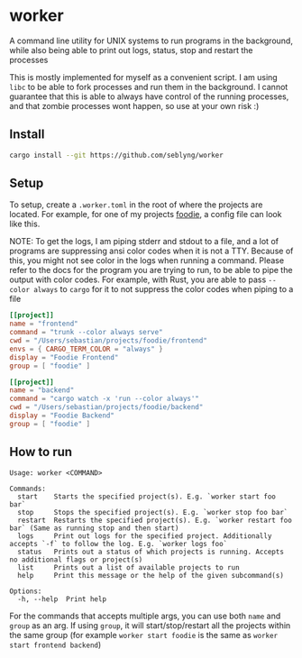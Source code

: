# worker

A command line utility for UNIX systems to run programs in the background,
while also being able to print out logs, status, stop and restart the
processes

This is mostly implemented for myself as a convenient script. I am using `libc`
to be able to fork processes and run them in the background. I cannot guarantee
that this is able to always have control of the running processes, and that
zombie processes wont happen, so use at your own risk :)

## Install

```sh
cargo install --git https://github.com/seblyng/worker
```

## Setup

To setup, create a `.worker.toml` in the root of where the projects are
located. For example, for one of my projects
[foodie](`https://github.com/seblyng/foodie`), a config file can look like this.

NOTE: To get the logs, I am piping stderr and stdout to a file, and a lot of
programs are suppressing ansi color codes when it is not a TTY. Because of
this, you might not see color in the logs when running a command. Please refer
to the docs for the program you are trying to run, to be able to pipe the
output with color codes. For example, with Rust, you are able to pass `--color
always` to `cargo` for it to not suppress the color codes when piping to a file

```toml
[[project]]
name = "frontend"
command = "trunk --color always serve"
cwd = "/Users/sebastian/projects/foodie/frontend"
envs = { CARGO_TERM_COLOR = "always" }
display = "Foodie Frontend"
group = [ "foodie" ]

[[project]]
name = "backend"
command = "cargo watch -x 'run --color always'"
cwd = "/Users/sebastian/projects/foodie/backend"
display = "Foodie Backend"
group = [ "foodie" ]
```

## How to run

```
Usage: worker <COMMAND>

Commands:
  start    Starts the specified project(s). E.g. `worker start foo bar`
  stop     Stops the specified project(s). E.g. `worker stop foo bar`
  restart  Restarts the specified project(s). E.g. `worker restart foo bar` (Same as running stop and then start)
  logs     Print out logs for the specified project. Additionally accepts `-f` to follow the log. E.g. `worker logs foo`
  status   Prints out a status of which projects is running. Accepts no additional flags or project(s)
  list     Prints out a list of available projects to run
  help     Print this message or the help of the given subcommand(s)

Options:
  -h, --help  Print help
```

For the commands that accepts multiple args, you can use both `name` and `group` as an arg. If using `group`, it will start/stop/restart
all the projects within the same group (for example `worker start foodie` is the same as `worker start frontend backend`)
